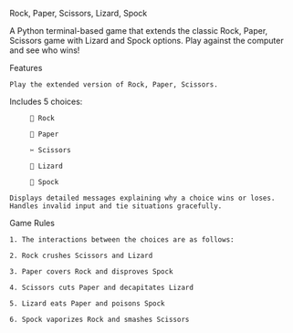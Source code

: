 Rock, Paper, Scissors, Lizard, Spock

  A Python terminal-based game that extends the classic Rock, Paper, Scissors game with Lizard and Spock options. Play against the computer and see who wins!


  Features

    Play the extended version of Rock, Paper, Scissors.

  Includes 5 choices:

         👊 Rock

         📃 Paper

         ✂️ Scissors

         🦎 Lizard

         🖖 Spock

    Displays detailed messages explaining why a choice wins or loses.
    Handles invalid input and tie situations gracefully.

Game Rules

    1. The interactions between the choices are as follows:

    2. Rock crushes Scissors and Lizard

    3. Paper covers Rock and disproves Spock

    4. Scissors cuts Paper and decapitates Lizard

    5. Lizard eats Paper and poisons Spock

    6. Spock vaporizes Rock and smashes Scissors
